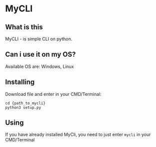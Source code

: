 # MyCLI
## What is this
MyCLI - is simple CLI on python.
## Can i use it on my OS?
Available OS are: Windows, Linux  
## Installing
Download file and enter in your CMD/Terminal:
```
cd {path_to_mycli}
python3 setup.py
```
## Using
If you have already installed MyCli, you need to just enter ```mycli``` in your CMD/Terminal
